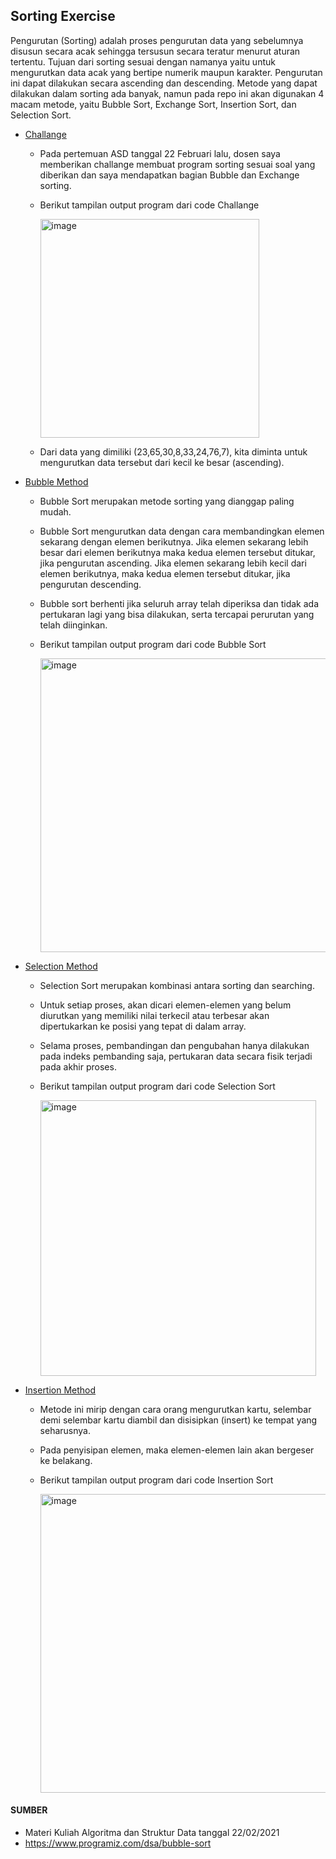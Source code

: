 ## Sorting Exercise

  Pengurutan (Sorting) adalah proses pengurutan data yang sebelumnya disusun secara acak sehingga tersusun secara teratur menurut aturan tertentu. Tujuan dari sorting sesuai dengan namanya yaitu untuk mengurutkan data acak yang bertipe numerik maupun karakter. Pengurutan ini dapat dilakukan secara ascending dan  descending.
  Metode yang dapat dilakukan dalam sorting ada banyak, namun pada repo ini akan digunakan 4 macam metode, yaitu Bubble Sort, Exchange Sort, Insertion Sort, dan Selection Sort.

+ [Challange](https://github.com/GoTadashi/ASD/blob/main/Sorting/Challange.c)
  - Pada pertemuan ASD tanggal 22 Februari lalu, dosen saya memberikan challange membuat program sorting sesuai soal yang diberikan dan saya mendapatkan bagian Bubble dan Exchange sorting.
  - Berikut tampilan output program dari code Challange
    
    <img width="350" alt="image" src="https://user-images.githubusercontent.com/98724538/156935567-6931005c-c091-4bee-a2fa-a0857717f541.png">
  - Dari data yang dimiliki (23,65,30,8,33,24,76,7), kita diminta untuk mengurutkan data tersebut dari kecil ke besar (ascending).
+ [Bubble Method](https://github.com/GoTadashi/ASD/blob/main/Sorting/Bubble_Sort.c)
  - Bubble Sort merupakan metode sorting yang dianggap paling mudah.
  - Bubble Sort mengurutkan data dengan cara membandingkan elemen sekarang dengan elemen berikutnya. Jika elemen sekarang lebih besar dari elemen berikutnya maka kedua elemen tersebut ditukar, jika pengurutan ascending. Jika elemen sekarang lebih kecil dari elemen berikutnya, maka kedua elemen tersebut ditukar, jika pengurutan
descending.
  - Bubble sort berhenti jika seluruh array telah diperiksa dan tidak ada pertukaran lagi yang bisa dilakukan, serta tercapai perurutan yang telah
diinginkan.
  - Berikut tampilan output program dari code Bubble Sort
  
    <img width="470" alt="image" src="https://user-images.githubusercontent.com/98724538/156938121-5c827d8c-ea1d-4af0-8713-f33a3d1161ce.png">

+ [Selection Method](https://github.com/GoTadashi/ASD/blob/main/Sorting/Selection_Sort.c)
  - Selection Sort merupakan kombinasi antara sorting dan searching.
  - Untuk setiap proses, akan dicari elemen-elemen yang belum diurutkan yang memiliki nilai terkecil atau terbesar akan dipertukarkan ke posisi yang tepat di dalam array.
  - Selama proses, pembandingan dan pengubahan hanya dilakukan pada indeks pembanding saja, pertukaran data secara fisik terjadi pada akhir proses.
  - Berikut tampilan output program dari code Selection Sort
    
    <img width="441" alt="image" src="https://user-images.githubusercontent.com/98724538/156938223-6c1d62da-2be7-48c3-865d-14b16bdf6dbb.png">


+ [Insertion Method](https://github.com/GoTadashi/ASD/blob/main/Sorting/Insertion_Sort.c)
  - Metode ini mirip dengan cara orang mengurutkan kartu, selembar demi selembar kartu diambil dan disisipkan (insert) ke tempat yang seharusnya.
  - Pada penyisipan elemen, maka elemen-elemen lain akan bergeser ke belakang.
  - Berikut tampilan output program dari code Insertion Sort
    
    <img width="478" alt="image" src="https://user-images.githubusercontent.com/98724538/156938177-8c98f432-ecb6-4e95-80aa-a755af74e337.png">

#### SUMBER
+ Materi Kuliah Algoritma dan Struktur Data tanggal 22/02/2021
+ https://www.programiz.com/dsa/bubble-sort
